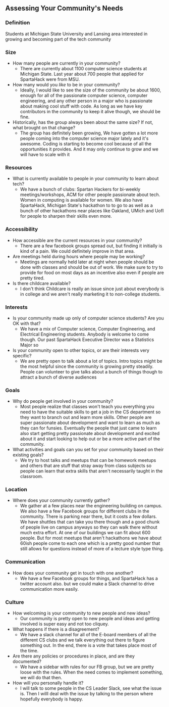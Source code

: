 ## Assessing Your Community's Needs

### Definition
Students at Michigan State University and Lansing area interested in growing and becoming part of the tech community

### Size
- How many people are currently in your community?
  - There are currently about 1100 computer science students at Michigan State. Last year about 700 people that applied for       SpartaHack were from MSU.
- How many would you _like_ to be in your community?
  - Ideally, I would like to see the size of the community be about 1600, enough for all of the passionate computer science,       computer engineering, and any other person in a major who is passionate about making cool stuff with code. As long as we       have key contributors in the community to keep it alive though, we should be fine.
- Historically, has the group always been about the same size? If not, what brought on that change?
  - The group has definitely been growing, We have gotten a lot more people coming into the computer science major lately and     it's awesome. Coding is starting to become cool because of all the opportunities it provides. And it may only continue to     grow and we will have to scale with it

### Resources
- What is currently available to people in your community to learn about tech?
  - We have a bunch of clubs: Spartan Hackers for bi-weekly meetings/workshops, ACM for other people passionate about tech.    Women in computing is available for women. We also have SpartaHack, Michigan State's hackathon to to go to as well as a bunch of other hackathons near places like Oakland, UMich and UofI for people to sharpen their skills even more.

### Accessibility
- How accessible are the current resources in your community?
  - There are a few facebook groups spread out, but finding it initially is kind of a pain. We could definitely improve in that area.
- Are meetings held during hours where people may be working?
  - Meetings are normally held later at night when people should be done with classes and should be out of work. We make sure to try to provide for food on most days as an incentive also even if people are pretty tired.
- Is there childcare available?
  - I don't think Childcare is really an issue since just about everybody is in college and we aren't really marketing it to non-college students.

### Interests
- Is your community made up only of computer science students? Are you OK with that?
  - We have a mix of Computer science, Computer Engineering, and Electrical Engineering students. Anybody is welcome to come though. Our past SpartaHack Executive Director was a Statistics Major so
- Is your community open to other topics, or are their interests very specific?
  - We are pretty open to talk about a lot of topics. Intro topics might be the most helpful since the community is growing pretty steadily. People can volunteer to give talks about a bunch of things though to attract a bunch of diverse audiences

### Goals
- Why do people get involved in your community?
  - Most people realize that classes won't teach you everything you need to have the suitable skills to get a job in the CS department so they want to branch out and learn more skills. Other people are super passionate about development and want to learn as much as they can for funsies. Eventually the people that just came to learn also start getting pretty passionate about development and excited about it and start looking to help out or be a more active part of the community.
- What activities and goals can you set for your community based on their existing goals?
  - We try to host talks and meetups that can be homework meetups and others that are stuff that stray away from class subjects so people can learn that extra skills that aren't necessarily taught in the classroom.

### Location
- Where does your community currently gather?
  - We gather at a few places near the engineering building on campus. We also have a few Facebook groups for different clubs in the community. There is parking near there, but it costs a few dollars. We have shuttles that can take you there though and a good chunk of people live on campus anyways so they can walk there without much extra effort. At one of our buildings we can fit about 600 people. But for most meetups that aren't hackathons we have about 60ish people come to each one which is a pretty good number that still allows for questions instead of more of a lecture style type thing.


### Communication
- How does your community get in touch with one another?
  - We have a few Facebook groups for things, and SpartaHack has a twitter account also. but we could make a Slack channel to drive communication more easily.

### Culture
- How welcoming is your community to new people and new ideas?
  - Our community is pretty open to new people and ideas and getting involved is super easy and not too cliquey.
- What happens if there is a disagreement?
  - We have a slack channel for all of the E-board members of all the different CS clubs and we talk everything out there to figure something out. In the end, there is a vote that takes place most of the time.
- Are there any policies or procedures in place, and are they documented?
  - We have a sidebar with rules for our FB group, but we are pretty loose with the rules. When the need comes to implement something, we will do that then.
- How will you personally handle it?
  - I will talk to some people in the CS Leader Slack, see what the issue is. Then I willl deal with the issue by talking to the person where hopefully everybody is happy.

